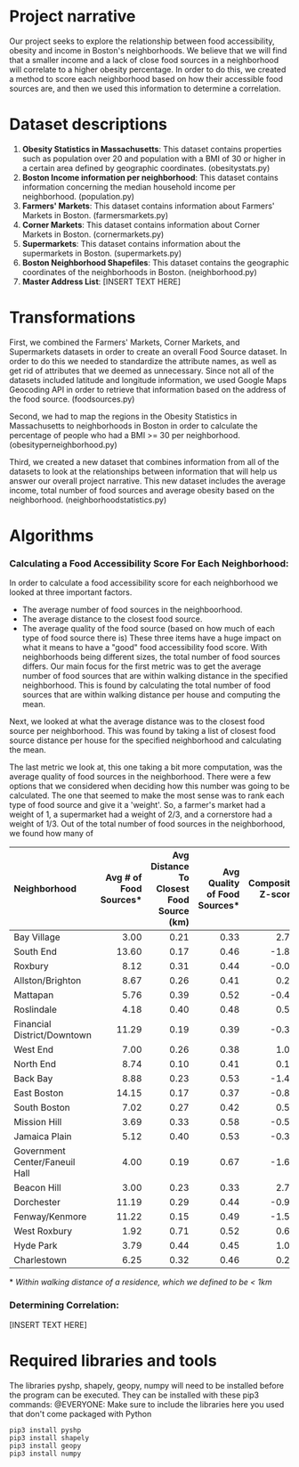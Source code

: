 # Project narrative

Our project seeks to explore the relationship between food accessibility, obesity and income in Boston's neighborhoods. We believe that we will find that a smaller income and a lack of close food sources in a neighborhood will correlate to a higher obesity percentage. In order to do this, we created a method to score each neighborhood based on how their accessible food sources are, and then we used this information to determine a correlation.
# Dataset descriptions

1. **Obesity Statistics in Massachusetts**: This dataset contains properties such as population over 20 and population with a BMI of 30 or higher in a certain area defined by geographic coordinates. (obesitystats.py)
2. **Boston Income information per neighborhood**: This dataset contains information concerning the median household income per neighborhood. (population.py)
3. **Farmers' Markets**: This dataset contains information about Farmers' Markets in Boston. (farmersmarkets.py)
4. **Corner Markets**: This dataset contains information about Corner Markets in Boston. (cornermarkets.py)
5. **Supermarkets**: This dataset contains information about the supermarkets in Boston. (supermarkets.py)
6. **Boston Neighborhood Shapefiles**: This dataset contains the geographic coordinates of the neighborhoods in Boston. (neighborhood.py)
7. **Master Address List**: [INSERT TEXT HERE] 

# Transformations

First, we combined the Farmers' Markets, Corner Markets, and Supermarkets datasets in order to create an overall Food Source dataset. In order to do this we needed to standardize the attribute names, as well as get rid of attributes that we deemed as unnecessary. Since not all of the datasets included latitude and longitude information, we used Google Maps Geocoding API in order to retrieve that information based on the address of the food source. (foodsources.py)

Second, we had to map the regions in the Obesity Statistics in Massachusetts to neighborhoods in Boston in order to calculate the percentage of people who had a BMI >= 30 per neighborhood. (obesityperneighborhood.py)

Third, we created a new dataset that combines information from all of the datasets to look at the relationships between information that will help us answer our overall project narrative. This new dataset includes the average income, total number of food sources and average obesity based on the neighborhood. (neighborhoodstatistics.py)

# Algorithms

### Calculating a Food Accessibility Score For Each Neighborhood: ###
In order to calculate a food accessibility score for each neighborhood we looked at three important factors. 
* The average number of food sources in the neighboorhood. 
* The average distance to the closest food source.
* The average quality of the food source (based on how much of each type of food source there is)
These three items have a huge impact on what it means to have a "good" food accessibility food score. With neighborhoods being different sizes, the total number of food sources differs. Our main focus for the first metric was to get the average number of food sources that are within walking distance in the specified neighborhood. This is found by calculating the total number of food sources that are within walking distance per house and computing the mean. 

Next, we looked at what the average distance was to the closest food source per neighborhood. This was found by taking a list of closest food source distance per house for the specified neighborhood and calculating the mean. 

The last metric we look at, this one taking a bit more computation, was the average quality of food sources in the neighborhood. There were a few options that we considered when deciding how this number was going to be calculated. The one that seemed to make the most sense was to rank each type of food source and give it a 'weight'. So, a farmer's market had a weight of 1, a supermarket had a weight of 2/3, and a cornerstore had a weight of 1/3. Out of the total number of food sources in the neighborhood, we found how many of 




| Neighborhood                   |   Avg # of Food Sources* |   Avg Distance To Closest Food Source (km) |  Avg Quality of Food Sources* |   Composite Z-score |
|:-------------------------------|-------------------------:|-------------------------------------------:|---------------------------:|--------------------:|
| Bay Village                    |                     3.00 |                                       0.21 |                       0.33 |                2.72 |
| South End                      |                    13.60 |                                       0.17 |                       0.46 |               -1.80 |
| Roxbury                        |                     8.12 |                                       0.31 |                       0.44 |               -0.01 |
| Allston/Brighton               |                     8.67 |                                       0.26 |                       0.41 |                0.21 |
| Mattapan                       |                     5.76 |                                       0.39 |                       0.52 |               -0.41 |
| Roslindale                     |                     4.18 |                                       0.40 |                       0.48 |                0.52 |
| Financial District/Downtown    |                    11.29 |                                       0.19 |                       0.39 |               -0.32 |
| West End                       |                     7.00 |                                       0.26 |                       0.38 |                1.00 |
| North End                      |                     8.74 |                                       0.10 |                       0.41 |                0.18 |
| Back Bay                       |                     8.88 |                                       0.23 |                       0.53 |               -1.41 |
| East Boston                    |                    14.15 |                                       0.17 |                       0.37 |               -0.86 |
| South Boston                   |                     7.02 |                                       0.27 |                       0.42 |                0.55 |
| Mission Hill                   |                     3.69 |                                       0.33 |                       0.58 |               -0.55 |
| Jamaica Plain                  |                     5.12 |                                       0.40 |                       0.53 |               -0.34 |
| Government Center/Faneuil Hall |                     4.00 |                                       0.19 |                       0.67 |               -1.66 |
| Beacon Hill                    |                     3.00 |                                       0.23 |                       0.33 |                2.72 |
| Dorchester                     |                    11.19 |                                       0.29 |                       0.44 |               -0.95 |
| Fenway/Kenmore                 |                    11.22 |                                       0.15 |                       0.49 |               -1.55 |
| West Roxbury                   |                     1.92 |                                       0.71 |                       0.52 |                0.68 |
| Hyde Park                      |                     3.79 |                                       0.44 |                       0.45 |                1.03 |
| Charlestown                    |                     6.25 |                                       0.32 |                       0.46 |                0.26 |

\* *Within walking distance of a residence, which we defined to be < 1km*

### Determining Correlation: ###
[INSERT TEXT HERE]


# Required libraries and tools
The libraries pyshp, shapely, geopy, numpy will need to be installed before the program can be executed. They can be installed with these pip3 commands:
@EVERYONE: Make sure to include the libraries here you used that don't come packaged with Python
```
pip3 install pyshp
pip3 install shapely
pip3 install geopy
pip3 install numpy
```
